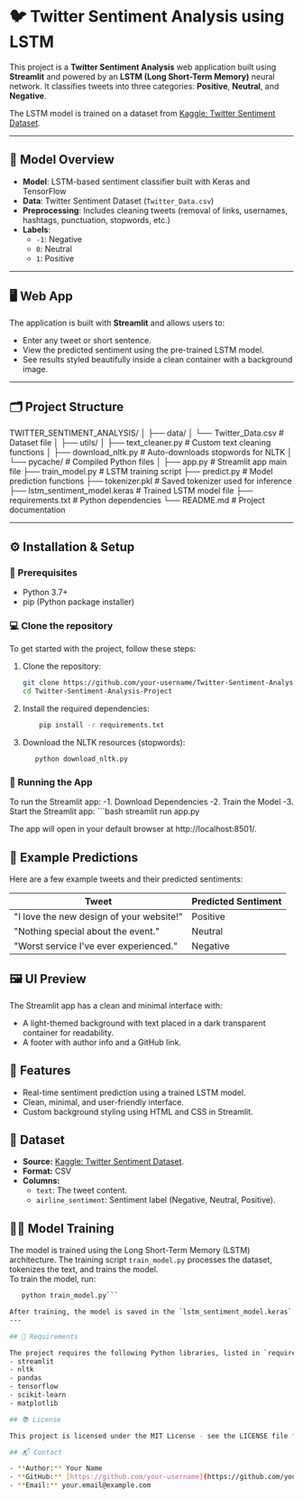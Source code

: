 # 🐦 Twitter Sentiment Analysis using LSTM

This project is a **Twitter Sentiment Analysis** web application built using **Streamlit** and powered by an **LSTM (Long Short-Term Memory)** neural network. It classifies tweets into three categories: **Positive**, **Neutral**, and **Negative**.

The LSTM model is trained on a dataset from [Kaggle: Twitter Sentiment Dataset](https://www.kaggle.com/datasets/saurabhshahane/twitter-sentiment-dataset/data).

---

## 🧠 Model Overview

- **Model**: LSTM-based sentiment classifier built with Keras and TensorFlow
- **Data**: Twitter Sentiment Dataset (`Twitter_Data.csv`)
- **Preprocessing**: Includes cleaning tweets (removal of links, usernames, hashtags, punctuation, stopwords, etc.)
- **Labels**:
  - `-1`: Negative  
  - `0`: Neutral  
  - `1`: Positive

---

## 🖥️ Web App

The application is built with **Streamlit** and allows users to:

- Enter any tweet or short sentence.
- View the predicted sentiment using the pre-trained LSTM model.
- See results styled beautifully inside a clean container with a background image.

---

## 🗂️ Project Structure

TWITTER_SENTIMENT_ANALYSIS/ │ ├── data/ │ └── Twitter_Data.csv # Dataset file │ ├── utils/ │ ├── text_cleaner.py # Custom text cleaning functions │ ├── download_nltk.py # Auto-downloads stopwords for NLTK │ └── pycache/ # Compiled Python files │ ├── app.py # Streamlit app main file ├── train_model.py # LSTM training script ├── predict.py # Model prediction functions ├── tokenizer.pkl # Saved tokenizer used for inference ├── lstm_sentiment_model.keras # Trained LSTM model file ├── requirements.txt # Python dependencies └── README.md # Project documentation

---

## ⚙️ Installation & Setup

### 🔧 Prerequisites

- Python 3.7+
- pip (Python package installer)

### 💻 Clone the repository

To get started with the project, follow these steps:

1. Clone the repository:

   ```bash
   git clone https://github.com/your-username/Twitter-Sentiment-Analysis-Project.git
   cd Twitter-Sentiment-Analysis-Project

2. Install the required dependencies:
   ```bash
       pip install -r requirements.txt
3. Download the NLTK resources (stopwords):
   ```bash
      python download_nltk.py
   
### 🚀 Running the App

To run the Streamlit app:
       -1. Download Dependencies 
       -2. Train the Model
       -3. Start the Streamlit app:
           ```bash
              streamlit run app.py

          
The app will open in your default browser at http://localhost:8501/.


## 🧪 Example Predictions

Here are a few example tweets and their predicted sentiments:

| Tweet                                              | Predicted Sentiment |
|----------------------------------------------------|---------------------|
| "I love the new design of your website!"           | Positive            |
| "Nothing special about the event."                 | Neutral             |
| "Worst service I've ever experienced."             | Negative            |

## 🖼️ UI Preview

The Streamlit app has a clean and minimal interface with:
- A light-themed background with text placed in a dark transparent container for readability.
- A footer with author info and a GitHub link.

## 📌 Features

- Real-time sentiment prediction using a trained LSTM model.
- Clean, minimal, and user-friendly interface.
- Custom background styling using HTML and CSS in Streamlit.

## 📄 Dataset

- **Source:** [Kaggle: Twitter Sentiment Dataset](https://www.kaggle.com/datasets/saurabhshahane/twitter-sentiment-dataset/data).
- **Format:** CSV
- **Columns:**
  - `text`: The tweet content.
  - `airline_sentiment`: Sentiment label (Negative, Neutral, Positive).

## 🧑‍💻 Model Training

The model is trained using the Long Short-Term Memory (LSTM) architecture. The training script `train_model.py` processes the dataset, tokenizes the text, and trains the model.  
To train the model, run:
   ```bash
      python train_model.py```

After training, the model is saved in the `lstm_sentiment_model.keras` file and the tokenizer is saved as `tokenizer.pkl` for inference.
---

## 📑 Requirements

The project requires the following Python libraries, listed in `requirements.txt`:
- streamlit
- nltk
- pandas
- tensorflow
- scikit-learn
- matplotlib

## 📚 License

This project is licensed under the MIT License - see the LICENSE file for details.

## 📬 Contact

- **Author:** Your Name
- **GitHub:** [https://github.com/your-username](https://github.com/your-username)
- **Email:** your.email@example.com
